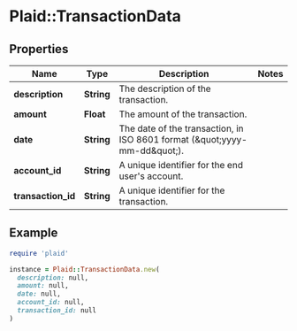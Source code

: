 # Plaid::TransactionData

## Properties

| Name | Type | Description | Notes |
| ---- | ---- | ----------- | ----- |
| **description** | **String** | The description of the transaction. |  |
| **amount** | **Float** | The amount of the transaction. |  |
| **date** | **String** | The date of the transaction, in ISO 8601 format (\&quot;yyyy-mm-dd\&quot;). |  |
| **account_id** | **String** | A unique identifier for the end user&#39;s account. |  |
| **transaction_id** | **String** | A unique identifier for the transaction. |  |

## Example

```ruby
require 'plaid'

instance = Plaid::TransactionData.new(
  description: null,
  amount: null,
  date: null,
  account_id: null,
  transaction_id: null
)
```

